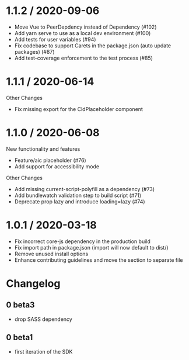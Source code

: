 1.1.2 / 2020-09-06
==================

*  Move Vue to PeerDepdency instead of Dependency (#102)
*  Add yarn serve to use as a local dev environment (#100)
* Add tests for user variables (#94)
* Fix codebase to support Carets in the package.json (auto update packages) (#87)
* Add test-coverage enforcement to the test process (#85)




1.1.1 / 2020-06-14
==================

Other Changes
* Fix missing export for the CldPlaceholder component


1.1.0 / 2020-06-08
==================

New functionality and features
  * Feature/aic placeholder (#76)
  * Add support for accessibility mode

Other Changes
  * Add missing current-script-polyfill as a dependency (#73)
  * Add bundlewatch validation step to build script (#71)
  * Deprecate prop lazy and introduce loading=lazy (#74)


1.0.1 / 2020-03-18
==================

* Fix incorrect core-js dependency in the production build
* Fix import path in package.json (import will now default to dist/)
* Remove unused install options
* Enhance contributing guidelines and move the section to separate file

# Changelog

## 0 beta3

- drop SASS dependency

## 0 beta1

- first iteration of the SDK
